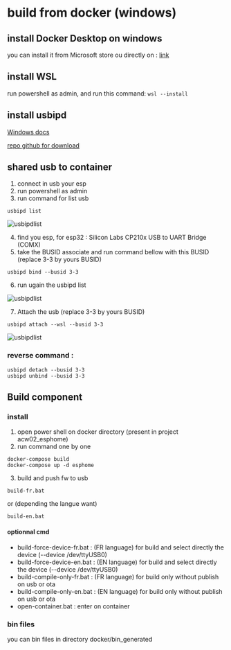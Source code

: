 # build from docker (windows)

## install Docker Desktop on windows

you can install it from Microsoft store ou directly on : [link](https://docs.docker.com/desktop/setup/install/windows-install/)

## install WSL 

run powershell as admin, and run this command: 
 ```wsl --install```

## install usbipd

[Windows docs](https://learn.microsoft.com/fr-fr/windows/wsl/connect-usb)

[repo github for download](https://github.com/dorssel/usbipd-win)


## shared usb to container 

1) connect in usb your esp
2) run powershell as admin
3) run command for list usb

 ```usbipd list```

![usbipdlist](../docker/images/list%20usbipd.PNG)

4) find you esp, for esp32 : Silicon Labs CP210x USB to UART Bridge (COMX)
5) take the BUSID associate and run command bellow with this BUSID (replace 3-3 by yours BUSID)

 ```usbipd bind --busid 3-3```

6) run ugain the  usbipd list

![usbipdlist](../docker/images/list%20usbipd2.PNG)

7) Attach the usb (replace 3-3 by yours BUSID)

 ```usbipd attach --wsl --busid 3-3```

![usbipdlist](../docker/images/list%20usbipd3.PNG)

### reverse command : 
```
usbipd detach --busid 3-3
usbipd unbind --busid 3-3
```

## Build component
### install
1) open power shell on docker directory (present in project acw02_esphome)
2) run command one by one
 ```
 docker-compose build
 docker-compose up -d esphome
  ```

3) build and push fw to usb 

 ```build-fr.bat```
 
 or (depending the langue want)
 
 ```build-en.bat```
 
 #### optionnal cmd
  - build-force-device-fr.bat : (FR language) for build and select directly the device (--device /dev/ttyUSB0)
  - build-force-device-en.bat : (EN language) for build and select directly the device (--device /dev/ttyUSB0)
  - build-compile-only-fr.bat : (FR language) for build only without publish on usb or ota
  - build-compile-only-en.bat : (EN language) for build only without publish on usb or ota
  - open-container.bat : enter on container

### bin files
you can bin files in directory docker/bin_generated